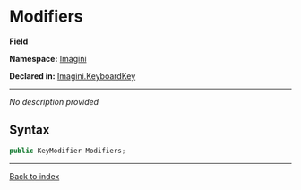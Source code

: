 # Modifiers

**Field**

**Namespace:** [Imagini](Imagini.md)

**Declared in:** [Imagini.KeyboardKey](Imagini.KeyboardKey.md)

------


*No description provided*

## Syntax

```csharp
public KeyModifier Modifiers;
```

------

[Back to index](index.md)